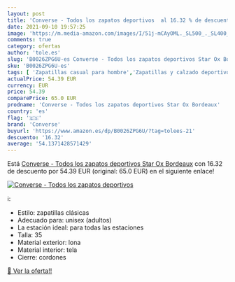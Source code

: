 ```yaml
---
layout: post
title: 'Converse - Todos los zapatos deportivos  al 16.32 % de descuento'
date: 2021-09-10 19:57:25
image: 'https://m.media-amazon.com/images/I/51j-mCAyOML._SL500_._SL400_.jpg'
comments: true
category: ofertas
author: 'tole.es'
slug: 'B0026ZPG6U-es Converse - Todos los zapatos deportivos Star Ox Bordeaux'
sku: 'B0026ZPG6U-es'
tags: [ 'Zapatillas casual para hombre','Zapatillas y calzado deportivo para hombre','Zapatillas y calzado deportivo para mujer','Zapatos','Zapatos para hombre','Zapatos para mujer','Zapatos y complementos','converse','zapatos', ]
actualPrice: 54.39 EUR
currency: EUR
price: 54.39
comparePrice: 65.0 EUR
prodname: 'Converse - Todos los zapatos deportivos Star Ox Bordeaux'
country: 'es'
flag: '🇪🇸'
brand: 'Converse'
buyurl: 'https://www.amazon.es/dp/B0026ZPG6U/?tag=tolees-21'
descuento: '16.32'
average: '54.1371428571429'
---
```


Está [Converse - Todos los zapatos deportivos Star Ox Bordeaux](https://www.amazon.es/dp/B0026ZPG6U/?tag=tolees-21) con 16.32 de descuento por 54.39 EUR (original: 65.0 EUR) en el siguiente enlace!

[![Converse - Todos los zapatos deportivos ](https://m.media-amazon.com/images/I/51j-mCAyOML._SL500_._SL400_.jpg)](https://www.amazon.es/dp/B0026ZPG6U/?tag=tolees-21)

ℹ️:

- Estilo: zapatillas clásicas
- Adecuado para: unisex (adultos)
- La estación ideal: para todas las estaciones
- Talla: 35
- Material exterior: lona
- Material interior: tela
- Cierre: cordones

[🛒 Ver la oferta!!](https://www.amazon.es/dp/B0026ZPG6U/?tag=tolees-21)
